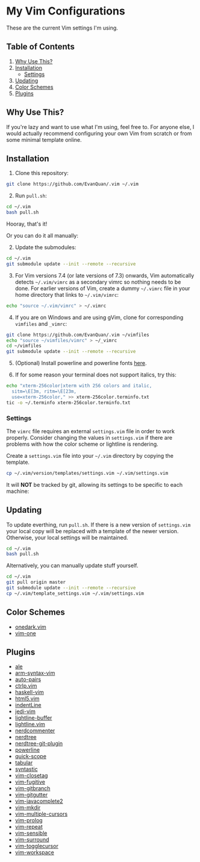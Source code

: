 My Vim Configurations
==============
These are the current Vim settings I'm using.

Table of Contents
---------------
1. [Why Use This?](#why-use-this?)
2. [Installation](#installation)
    - [Settings](#settings)
3. [Updating](#updating)
4. [Color Schemes](#color-schemes)
5. [Plugins](#plugins)

Why Use This?
-----------
If you're lazy and want to use what I'm using, feel free to. For anyone else,
I would actually recommend configuring your own Vim from scratch or from
some minimal template online.


Installation
-----------

1. Clone this repository:
```bash
git clone https://github.com/EvanQuan/.vim ~/.vim
```

2. Run `pull.sh`:
```bash
cd ~/.vim
bash pull.sh
```

Hooray, that's it!

Or you can do it all manually:

2. Update the submodules:
```bash
cd ~/.vim
git submodule update --init --remote --recursive
```
3. For Vim versions 7.4 (or late versions of 7.3) onwards, Vim automatically detects
`~/.vim/vimrc` as a secondary vimrc so nothing needs to be done. For earlier versions
of Vim, create a dummy `~/.vimrc` file in your home directory that links to `~/.vim/vimrc`:
```bash
echo "source ~/.vim/vimrc" > ~/.vimrc
```
4. If you are on Windows and are using gVim, clone for corresponding `vimfiles`
and `_vimrc`:
```bash
git clone https://github.com/EvanQuan/.vim ~/vimfiles
echo "source ~/vimfiles/vimrc" > ~/_vimrc
cd ~/vimfiles
git submodule update --init --remote --recursive
```
5. (Optional) Install powerline and powerline fonts [here](https://powerline.readthedocs.io/en/latest/installation.html).

6. If for some reason your terminal does not support italics, try this:
```bash
echo "xterm-256color|xterm with 256 colors and italic,
  sitm=\E[3m, ritm=\E[23m,
  use=xterm-256color," >> xterm-256color.terminfo.txt
tic -o ~/.terminfo xterm-256color.terminfo.txt
```

### Settings
The `vimrc` file requires an external `settings.vim` file in order to
work properly. Consider changing the values in `settings.vim` if there are
problems with how the color scheme or lightline is rendering.

Create a `settings.vim` file into your `~/.vim` directory by copying the template.

```bash
cp ~/.vim/version/templates/settings.vim ~/.vim/settings.vim
```

It will **NOT** be tracked by git, allowing its settings to be specific to each machine:

Updating
--------

To update everthing, run `pull.sh`. If there is a new version of `settings.vim`
your local copy will be replaced with a template of the newer version.
Otherwise, your local settings will be maintained.

```bash
cd ~/.vim
bash pull.sh
```

Alternatively, you can manually update stuff yourself.
```bash
cd ~/.vim
git pull origin master
git submodule update --init --remote --recursive
cp ~/.vim/template_settings.vim ~/.vim/settings.vim
```

Color Schemes
-----------
- [onedark.vim](https://github.com/joshdick/onedark.vim)
- [vim-one](https://github.com/rakr/vim-one)

Plugins
-------
- [ale](https://github.com/w0rp/ale)
- [arm-syntax-vim](https://github.com/ARM9/arm-syntax-vim)
- [auto-pairs](https://github.com/jiangmiao/auto-pairs)
- [ctrlp.vim](https://github.com/kien/ctrlp.vim)
- [haskell-vim](https://github.com/neovimhaskell/haskell-vim)
- [html5.vim](https://github.com/othree/html5.vim)
- [indentLine](https://github.com/Yggdroot/indentLine)
- [jedi-vim](https://github.com/davidhalter/jedi-vim)
- [lightline-buffer](https://github.com/taohexx/lightline-buffer)
- [lightline.vim](https://github.com/itchyny/lightline.vim)
- [nerdcommenter](https://github.com/scrooloose/nerdcommenter)
- [nerdtree](https://github.com/scrooloose/nerdtree)
- [nerdtree-git-plugin](https://github.com/Xuyuanp/nerdtree-git-plugin)
- [powerline](https://github.com/powerline/powerline)
- [quick-scope](https://github.com/unblevable/quick-scope)
- [tabular](https://github.com/godlygeek/tabular)
- [syntastic](https://github.com/vim-syntastic/syntastic)
- [vim-closetag](https://github.com/alvan/vim-closetag)
- [vim-fugitive](https://github.com/tpope/vim-fugitive)
- [vim-gitbranch](https://github.com/itchyny/vim-gitbranch)
- [vim-gitgutter](https://github.com/airblade/vim-gitgutter)
- [vim-javacomplete2](https://github.com/artur-shaik/vim-javacomplete2)
- [vim-mkdir](https://github.com/pbrisbin/vim-mkdir)
- [vim-multiple-cursors](https://github.com/terryma/vim-multiple-cursors)
- [vim-prolog](https://github.com/mxw/vim-prolog)
- [vim-repeat](https://github.com/tpope/vim-repeat)
- [vim-sensible](https://github.com/tpope/vim-sensible)
- [vim-surround](https://github.com/tpope/vim-surround)
- [vim-togglecursor](https://github.com/jszakmeister/vim-togglecursor)
- [vim-workspace](https://github.com/thaerkh/vim-workspace)

